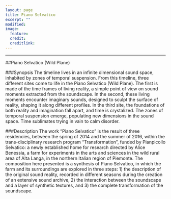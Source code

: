 ```yaml
---
layout: page
title: Piano Selvatico
excerpt: ""
modified: 
image:
  feature: 
  credit: 
  creditlink: 
---
```


---

##Piano Selvatico (Wild Plane)

###Synopsis
The timeline lives in an infinite dimensional sound space, inhabited by zones of temporal suspension. From this timeline, three different sites come to life in the Piano Selvatico (Wild Plane). The first is made of the time frames of living reality, a simple point of view on sound moments extracted from the soundscape. In the second, these living moments encounter imaginary sounds, designed to sculpt the surface of reality, shaping it along different profiles. In the third site, the foundations of both reality and imagination fall apart, and time is crystalized. The zones of temporal suspension emerge, populating new dimensions in the sound space. Time sublimates trying in vain to calm disorder.

###Description
The work “Piano Selvatico” is the result of three residencies, between the spring of 2014 and the summer of 2016, within the trans-disciplinary research program “Transformation”, funded by Pianpicollo Selvatico: a newly established home for research directed by Alice Benessia, a farm for experiments in the arts and sciences in the wild rural area of Alta Langa, in the northern Italian region of Piemonte. The composition here presented is a synthesis of Piano Selvatico, in which the farm and its surroundings are explored in three steps: 1) the description of the original sound reality, recorded in different seasons during the creation of an extensive sound archive, 2) the interaction between the soundscape and a layer of synthetic textures, and 3) the complete transformation of the soundscape.

